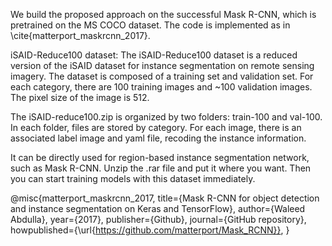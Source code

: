 We build the proposed approach on the successful Mask R-CNN, which is pretrained on the MS COCO dataset. The code is implemented as in \cite{matterport_maskrcnn_2017}.   

iSAID-Reduce100 dataset:
The iSAID-Reduce100 dataset is a reduced version of the iSAID dataset for instance segmentation on remote sensing imagery. 
The dataset is composed of a training set and validation set. For each category, there are 100 training images and ~100 validation images.
The pixel size of the image is 512.

The iSAID-reduce100.zip is organized by two folders: train-100 and val-100. In each folder, files are stored by category. 
For each image, there is an associated label image and yaml file, recoding the instance information. 

It can be directly used for region-based instance segmentation network, such as Mask R-CNN. 
Unzip the .rar file and put it where you want. Then you can start training models with this dataset immediately.


@misc{matterport_maskrcnn_2017,
  title={Mask R-CNN for object detection and instance segmentation on Keras and TensorFlow},
  author={Waleed Abdulla},
  year={2017},
  publisher={Github},
  journal={GitHub repository},
  howpublished={\url{https://github.com/matterport/Mask_RCNN}},
}
